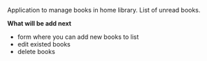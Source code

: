 Application to manage books in home library. List of unread books.

**What will be add next**
- form where you can add new books to list
- edit existed books
- delete books
